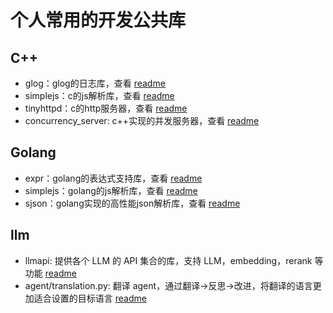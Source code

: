 # 个人常用的开发公共库

## C++
- glog：glog的日志库，查看 [readme](c++/glog/readme.md)
- simplejs：c的js解析库，查看 [readme](c++/simplejs/readme.md)
- tinyhttpd：c的http服务器，查看 [readme](c++/tinyhttpd/readme.md)
- concurrency_server: c++实现的并发服务器，查看 [readme](c++/concurrency_server/README.md)

## Golang
- expr：golang的表达式支持库，查看 [readme](go/expr/readme.md)
- simplejs：golang的js解析库，查看 [readme](go/simplejs/readme.md)
- sjson：golang实现的高性能json解析库，查看 [readme](https://github.com/linkxzhou/sjson)

## llm
- llmapi: 提供各个 LLM 的 API 集合的库，支持 LLM，embedding，rerank 等功能 [readme](llm/llmapi/readme.md)
- agent/translation.py: 翻译 agent，通过翻译->反思->改进，将翻译的语言更加适合设置的目标语言 [readme](llm/agent/translation_readme.md)